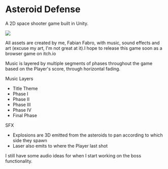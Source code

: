 # Asteroid Defense

A 2D space shooter game built in Unity.

[![](http://img.youtube.com/vi/rDpsfB2TOX0/0.jpg)](http://www.youtube.com/watch?v=rDpsfB2TOX0 "")

All assets are created by me, Fabian Fabro, with music, sound effects and art (excuse my art, I'm not great at it).I hope to release this game soon as a browser game on itch.io 

Music is layered by multiple segments of phases throughout the game based on the Player's score, through horizontal fading.

Music Layers
- Title Theme
- Phase I
- Phase II
- Phase III
- Phase IV
- Final Phase

SFX
- Explosions are 3D emitted from the asteroids to pan according to which side they spawn
- Laser also emits to where the Player last shot

I still have some audio ideas for when I start working on the boss functionality.
